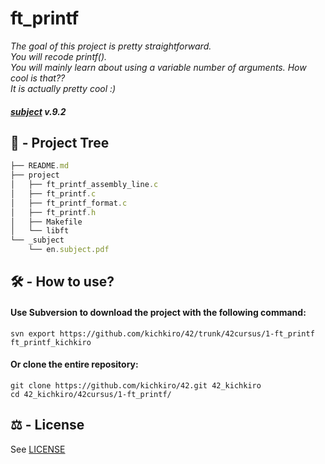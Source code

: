 # ft_printf

<i>
	<p>
		The goal of this project is pretty straightforward. <br>
		You will recode printf(). <br>
		You will mainly learn about using a variable number of arguments. How cool is that?? <br>
		It is actually pretty cool :)
	</p>
</i>

#### <i>[subject](_subject/en.subject.pdf) v.9.2</i>

## 🌳 - Project Tree

``` js
├── README.md
├── project
│   ├── ft_printf_assembly_line.c
│   ├── ft_printf.c
│   ├── ft_printf_format.c
│   ├── ft_printf.h
│   ├── Makefile
│   └── libft
└── _subject
    └── en.subject.pdf
```

## 🛠️ - How to use? 

#### Use Subversion to download the project with the following command:
```
svn export https://github.com/kichkiro/42/trunk/42cursus/1-ft_printf ft_printf_kichkiro
```
#### Or clone the entire repository:
```
git clone https://github.com/kichkiro/42.git 42_kichkiro
cd 42_kichkiro/42cursus/1-ft_printf/
```

## ⚖️ - License

See [LICENSE](https://github.com/kichkiro/42_cursus/blob/main/LICENSE)

